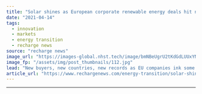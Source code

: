 ```yaml
---
title: "Solar shines as European corporate renewable energy deals hit new heights"
date: "2021-04-14"
tags: 
  - innovation
  - markets
  - energy transition
  - recharge news
source: "recharge news"
image_url: "https://images-global.nhst.tech/image/bmNBeUgrU2tKdGdLUUxYNFd6Q09zMWZGcjlPaVJOK09SeERFMDRTQ3N0TT0=/nhst/binary/6e632e8d4e3451193d7f22dc07023148"
image_fp: "/assets/img/post_thumbnails/112.jpg"
lead: "New buyers, new countries, new records as EU companies ink some 4GW of green power production agreements in 2020, according to WindEurope figures"
article_url: "https://www.rechargenews.com/energy-transition/solar-shines-as-european-corporate-renewable-energy-deals-hit-new-heights/2-1-995428"
---
```


---

